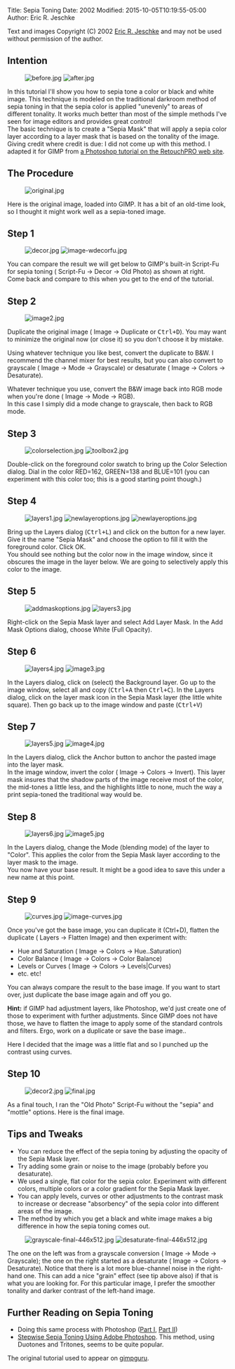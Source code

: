 Title: Sepia Toning
Date: 2002
Modified: 2015-10-05T10:19:55-05:00
Author: Eric R. Jeschke


Text and images Copyright (C) 2002 [Eric R. Jeschke](mailto:ericNOSPAM@redskiesatnight.com) and may not be used without permission of the author.

## Intention

<figure>
<img src="before.jpg" alt="before.jpg"/>
<img src="after.jpg" alt="after.jpg"/>
</figure>

In this tutorial I'll show you how to sepia tone a color or black and white image. This technique is modeled on the traditional darkroom method of sepia toning in that the sepia color is applied "unevenly" to areas of different tonality. It works much better than most of the simple methods I've seen for image editors and provides great control!  
The basic technique is to create a "Sepia Mask" that will apply a sepia color layer according to a layer mask that is based on the tonality of the image.  
Giving credit where credit is due: I did not come up with this method. I adapted it for GIMP from [a Photoshop tutorial on the RetouchPRO web site](http://www.retouchpro.com/tutorials/lum-mask-sepia.html).

## The Procedure

<figure>
<img src="original.jpg" alt="original.jpg"/>
</figure>

Here is the original image, loaded into GIMP. It has a bit of an old-time look, so I thought it might work well as a sepia-toned image.

## Step 1

<figure>
<img src="decor.jpg" alt="decor.jpg"/>
<img src="image-wdecorfu.jpg" alt="image-wdecorfu.jpg"/>
</figure>

You can compare the result we will get below to GIMP's built-in Script-Fu for sepia toning (<span class="filter"><Image> Script-Fu -> Decor -> Old Photo</span>) as shown at right.  
Come back and compare to this when you get to the end of the tutorial.

## Step 2

<figure>
<img src="image2.jpg" alt="image2.jpg"/>
</figure>

Duplicate the original image (<span class="filter"><Image> Image -> Duplicate</span> or <kbd>Ctrl+D</kbd>). You may want to minimize the original now (or close it) so you don't choose it by mistake.

Using whatever technique you like best, convert the duplicate to B&W. I recommend the channel mixer for best results, but you can also convert to grayscale (<span class="filter"><Image> Image -> Mode -> Grayscale</span>) or desaturate (<span class="filter"><Image> Image -> Colors -> Desaturate</span>).

Whatever technique you use, convert the B&W image back into RGB mode when you're done (<span class="filter"><Image> Image -> Mode -> RGB</span>).  
In this case I simply did a mode change to grayscale, then back to RGB mode.

## Step 3

<figure>
<img src="colorselection.jpg" alt="colorselection.jpg"/>
<img src="toolbox2.jpg" alt="toolbox2.jpg"/>
</figure>

Double-click on the foreground color swatch to bring up the Color Selection dialog. Dial in the color RED=162, GREEN=138 and BLUE=101 (you can experiment with this color too; this is a good starting point though.)

## Step 4

<figure>
<img src="layers1.jpg" alt="layers1.jpg"/>
<img src="newlayeroptions.jpg" alt="newlayeroptions.jpg"/>
<img src="layers2.jpg" alt="newlayeroptions.jpg"/>
</figure>

Bring up the Layers dialog (<kbd>Ctrl+L</kbd>) and click on the button for a new layer. Give it the name "Sepia Mask" and choose the option to fill it with the foreground color. Click OK.  
You should see nothing but the color now in the image window, since it obscures the image in the layer below. We are going to selectively apply this color to the image.

## Step 5

<figure>
<img src="addmaskoptions.jpg" alt="addmaskoptions.jpg"/>
<img src="layers3.jpg" alt="layers3.jpg"/>
</figure>

Right-click on the Sepia Mask layer and select Add Layer Mask. In the Add Mask Options dialog, choose White (Full Opacity).

## Step 6

<figure>
<img src="layers4.jpg" alt="layers4.jpg"/>
<img src="image3.jpg" alt="image3.jpg"/>
</figure>

In the Layers dialog, click on (select) the Background layer. Go up to the image window, select all and copy (<kbd>Ctrl+A</kbd> then <kbd>Ctrl+C</kbd>). In the Layers dialog, click on the layer mask icon in the Sepia Mask layer (the little white square). Then go back up to the image window and paste (<kbd>Ctrl+V</kbd>)

## Step 7

<figure>
<img src="layers5.jpg" alt="layers5.jpg"/>
<img src="image4.jpg" alt="image4.jpg"/>
</figure>

In the Layers dialog, click the Anchor button to anchor the pasted image into the layer mask.  
In the image window, invert the color (<span class="filter"><Image> Image -> Colors -> Invert</span>). This layer mask insures that the shadow parts of the image receive most of the color, the mid-tones a little less, and the highlights little to none, much the way a print sepia-toned the traditional way would be.

## Step 8

<figure>
<img src="layers6.jpg" alt="layers6.jpg"/>
<img src="image5.jpg" alt="image5.jpg"/>
</figure>

In the Layers dialog, change the Mode (blending mode) of the layer to "Color". This applies the color from the Sepia Mask layer according to the layer mask to the image.  
You now have your base result. It might be a good idea to save this under a new name at this point.

## Step 9

<figure>
<img src="curves.jpg" alt="curves.jpg"/>
<img src="image-curves.jpg" alt="image-curves.jpg"/>
</figure>

Once you've got the base image, you can duplicate it (Ctrl+D), flatten the duplicate (<span class="filter"><Image> Layers -> Flatten Image</span>) and then experiment with:

*   Hue and Saturation (<span class="filter"><Image> Image -> Colors -> Hue..Saturation</span>)
*   Color Balance (<span class="filter"><Image> Image -> Colors -> Color Balance</span>)
*   Levels or Curves (<span class="filter"><Image> Image -> Colors -> Levels|Curves</span>)
*   etc. etc!

You can always compare the result to the base image. If you want to start over, just duplicate the base image again and off you go.

**Hint:** if GIMP had adjustment layers, like Photoshop, we'd just create one of those to experiment with further adjustments. Since GIMP does not have those, we have to flatten the image to apply some of the standard controls and filters. Ergo, work on a duplicate or save the base image..

Here I decided that the image was a little flat and so I punched up the contrast using curves.

## Step 10

<figure>
<img src="decor2.jpg" alt="decor2.jpg"/>
<img src="final.jpg" alt="final.jpg"/>
</figure>

As a final touch, I ran the "Old Photo" Script-Fu without the "sepia" and "mottle" options. Here is the final image.

## Tips and Tweaks

*   You can reduce the effect of the sepia toning by adjusting the opacity of the Sepia Mask layer.
*   Try adding some grain or noise to the image (probably before you desaturate).
*   We used a single, flat color for the sepia color. Experiment with different colors, multiple colors or a color gradient for the Sepia Mask layer.
*   You can apply levels, curves or other adjustments to the contrast mask to increase or decrease "absorbency" of the sepia color into different areas of the image.
*   The method by which you get a black and white image makes a big difference in how the sepia toning comes out.

<figure>
<img src="grayscale-final-446x512.jpg" alt="grayscale-final-446x512.jpg"/>
<img src="desaturate-final-446x512.jpg" alt="desaturate-final-446x512.jpg"/>
</figure>

The one on the left was from a grayscale conversion (<span class="filter"><Image> Image -> Mode -> Grayscale</span>); the one on the right started as a desaturate (<span class="filter"><Image> Image -> Colors -> Desaturate</span>). Notice that there is a lot more blue-channel noise in the right-hand one. This can add a nice "grain" effect (see tip above also) if that is what you are looking for. For this particular image, I prefer the smoother tonality and darker contrast of the left-hand image.

## Further Reading on Sepia Toning

*   Doing this same process with Photoshop ([Part I](http://www.retouchpro.com/tutorials/lum-mask-sepia.html), [Part II](http://www.retouchpro.com/tutorials/lum-mask-sepia2.html))
*   [Stepwise Sepia Toning Using Adobe Photoshop](http://www.photo.net/photo/sepia/index). This method, using Duotones and Tritones, seems to be quite popular.

The original tutorial used to appear on [gimpguru](https://web.archive.org/web/20140704035654/http://gimpguru.org/tutorials/sepiatoning2/).
